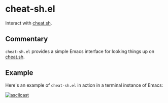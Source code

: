 # cheat-sh.el

Interact with [cheat.sh](http://cheat.sh/).

## Commentary

`cheat-sh.el` provides a simple Emacs interface for looking things up
on [cheat.sh](http://cheat.sh/).

## Example

Here's an example of `cheat-sh.el` in action in a terminal instance of
Emacs:

[![asciicast](https://asciinema.org/a/123734.png)](https://asciinema.org/a/123734)
